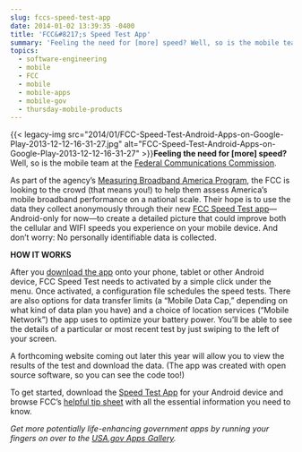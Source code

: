 ```yaml
---
slug: fccs-speed-test-app
date: 2014-01-02 13:39:35 -0400
title: 'FCC&#8217;s Speed Test App'
summary: 'Feeling the need for [more] speed? Well, so is the mobile team at the Federal Communications Commission. As part of the agency’s Measuring Broadband America Program, the FCC is looking to the crowd (that means you!) to help them assess America’s mobile broadband performance on a national scale. Their hope is'
topics:
  - software-engineering
  - mobile
  - FCC
  - mobile
  - mobile-apps
  - mobile-gov
  - thursday-mobile-products
---
```


{{< legacy-img src="2014/01/FCC-Speed-Test-Android-Apps-on-Google-Play-2013-12-12-16-31-27.jpg" alt="FCC-Speed-Test-Android-Apps-on-Google-Play-2013-12-12-16-31-27" >}}**Feeling the need for [more] speed?** Well, so is the mobile team at the [Federal Communications Commission](http://www.fcc.gov/).

As part of the agency’s [Measuring Broadband America Program](http://www.fcc.gov/measuring-broadband-america), the FCC is looking to the crowd (that means you!) to help them assess America’s mobile broadband performance on a national scale. Their hope is to use the data they collect anonymously through their new [FCC Speed Test app](https://play.google.com/store/apps/details?id=com.samknows.fcc)—Android-only for now—to create a detailed picture that could improve both the cellular and WIFI speeds you experience on your mobile device. And don’t worry: No personally identifiable data is collected.

**HOW IT WORKS**

After you [download the app](https://play.google.com/store/apps/details?id=com.samknows.fcc) onto your phone, tablet or other Android device, FCC Speed Test needs to activated by a simple click under the menu. Once activated, a configuration file schedules the speed tests. There are also options for data transfer limits (a “Mobile Data Cap,” depending on what kind of data plan you have) and a choice of location services (“Mobile Network”) the app uses to optimize your battery power. You’ll be able to see the details of a particular or most recent test by just swiping to the left of your screen.

A forthcoming website coming out later this year will allow you to view the results of the test and download the data. (The app was created with open source software, so you can see the code too!)

To get started, download the [Speed Test App](https://play.google.com/store/apps/details?id=com.samknows.fcc) for your Android device and browse FCC’s [helpful tip sheet](http://www.fcc.gov/guides/mobile-speed-test-tip-sheet) with all the essential information you need to know.

_Get more potentially life-enhancing government apps by running your fingers on over to the [USA.gov Apps Gallery](http://apps.usa.gov/)._